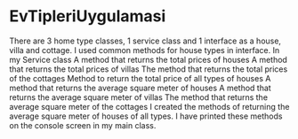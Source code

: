 # EvTipleriUygulamasi
There are 3 home type classes, 1 service class and 1 interface as a house, villa and cottage. I used common methods for house types in interface.
In my Service class
A method that returns the total prices of houses
A method that returns the total prices of villas
The method that returns the total prices of the cottages
Method to return the total price of all types of houses
A method that returns the average square meter of houses
A method that returns the average square meter of villas
The method that returns the average square meter of the cottages
I created the methods of returning the average square meter of houses of all types.
I have printed these methods on the console screen in my main class.
 
